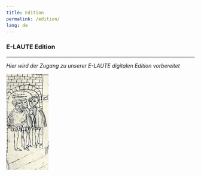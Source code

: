 ```yaml
---
title: Edition
permalink: /edition/
lang: de
---
```

### E-LAUTE Edition
___
_Hier wird der Zugang zu unserer E-LAUTE digitalen Edition vorbereitet_  

<img class="left blend" src="/assets/img/students_2.png" title="Federzeichnung aus dem verschollenen Stammbuch des Burggrafen Achatius zu Dohna, um 1550, Bildzitat nach: Salmen, Leipzig 1976, S. 146"/>



